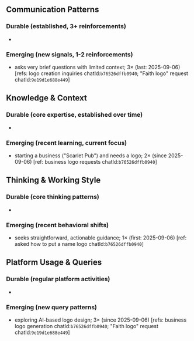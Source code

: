 ## Communication Patterns
### Durable (established, 3+ reinforcements)
-

### Emerging (new signals, 1-2 reinforcements)
- asks very brief questions with limited context; 3× (last: 2025-09-06) [refs: logo creation inquiries chatId:`b76526dffb0940`; "Faith logo" request chatId:`9e19d1e688e449`]

## Knowledge & Context
### Durable (core expertise, established over time)
-

### Emerging (recent learning, current focus)
- starting a business ("Scarlet Pub") and needs a logo; 2× (since 2025-09-06) [ref: business logo requests chatId:`b76526dffb0940`]

## Thinking & Working Style
### Durable (core thinking patterns)
-

### Emerging (recent behavioral shifts)
- seeks straightforward, actionable guidance; 1× (first: 2025-09-06) [ref: asked how to put a name logo chatId:`b76526dffb0940`]

## Platform Usage & Queries
### Durable (regular platform activities)
-

### Emerging (new query patterns)
- exploring AI-based logo design; 3× (since 2025-09-06) [refs: business logo generation chatId:`b76526dffb0940`; "Faith logo" request chatId:`9e19d1e688e449`]